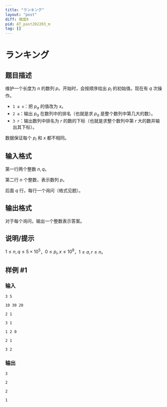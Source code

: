 ```yaml
---
title: "ランキング"
layout: "post"
diff: 难度0
pid: AT_past202203_m
tag: []
---
```


# ランキング

## 题目描述

维护一个长度为 $n$ 的数列 $p$。开始时，会按顺序给出 $p_i$ 的初始值。现在有 $q$ 次操作。

- `1 a x`：把 $p_a$ 的值改为 $x$。
- `2 a`：输出 $p_a$ 在数列中的排名（也就是求 $p_a$ 是整个数列中第几大的数）。
- `3 r`：输出数列中排名为 $r$ 的数的下标（也就是求整个数列中第 $r$ 大的数并输出其下标）。

数据保证每个 $p_i$ 和 $x$ 都不相同。

## 输入格式

第一行两个整数 $n,q$。

第二行 $n$ 个整数，表示数列 $p$。

后面 $q$ 行，每行一个询问（格式见题）。

## 输出格式

对于每个询问，输出一个整数表示答案。

## 说明/提示

$1 \le n,q \le 5 \times 10^5$，$0 \le p_i,x \le 10^9$，$1 \le a,r \le n$。

## 样例 #1

### 输入

```
3 5
10 30 20
2 1
3 1
1 2 0
2 1
3 2
```

### 输出

```
3
2
2
1
```


